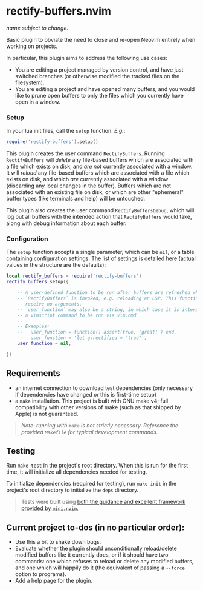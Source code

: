 # rectify-buffers.nvim

_name subject to change._

Basic plugin to obviate the need to close and re-open Neovim entirely when working on projects.

In particular, this plugin aims to address the following use cases:

- You are editing a project managed by version control, and have just switched branches (or otherwise modified the tracked files on the filesystem).
- You are editing a project and have opened many buffers, and you would like to prune open buffers to only the files which you currently have open in a window.

### Setup

In your lua init files, call the `setup` function. _E.g._:

```lua
require('rectify-buffers').setup()
```

This plugin creates the user command `RectifyBuffers`. Running `RectifyBuffers` will _delete_ any file-based buffers which are associated with a file which exists on disk, and _are not_ currently associated with a window. It will _reload_ any file-based buffers which are associated with a file which exists on disk, and which _are_ currently associated with a window (discarding any local changes in the buffer). Buffers which are not associated with an existing file on disk, or which are other "ephemeral" buffer types (like terminals and help) will be untouched.

This plugin also creates the user command `RectifyBuffersDebug`, which will log out all buffers with the intended action that `RectifyBuffers` would take, along with debug information about each buffer.

### Configuration

The `setup` function accepts a single parameter, which can be `nil`, or a table containing configuration settings. The list of settings is detailed here (actual values in the structure are the defaults):

```lua
local rectify_buffers = require('rectify-buffers')
rectify_buffers.setup({

    -- A user-defined function to be run after buffers are refreshed when
    -- `RectifyBuffers` is invoked, e.g. reloading an LSP. This function will
    -- receive no arguments.
    -- `user_function` may also be a string, in which case it is interpreted as
    -- a vimscript command to be run via vim.cmd
    --
    -- Examples:
    --   user_function = function() assert(true, 'great!') end,
    --   user_function = 'let g:rectified = "true"',
    user_function = nil,

})
```

## Requirements

- an internet connection to download test dependencies (only necessary if dependencies have changed or this is first-time setup)
- a `make` installation. This project is built with GNU make v4; full compatibility with other versions of make (such as that shipped by Apple) is not guaranteed.

> _Note: running with `make` is not strictly necessary. Reference the provided `Makefile` for typical development commands._

## Testing

Run `make test` in the project's root directory. When this is run for the first time, it will initialize all dependencies needed for testing.

To initialize dependencies (required for testing), run `make init` in the project's root directory to initialize the `deps` directory.

> Tests were built using [both the guidance and excellent framework provided by `mini.nvim`.](https://github.com/echasnovski/mini.nvim/blob/main/TESTING.md)

## Current project to-dos (in no particular order):

- Use this a bit to shake down bugs.
- Evaluate whether the plugin should unconditionally reload/delete modified buffers like it currently does, or if it should have two commands: one which refuses to reload or delete any modified buffers, and one which will happily do it (the equivalent of passing a `--force` option to programs).
- Add a help page for the plugin.
